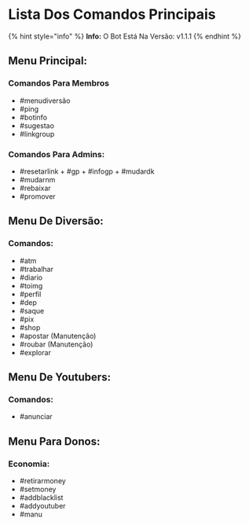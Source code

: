 # Lista Dos Comandos Principais

{% hint style="info" %}
**Info:** O Bot Está Na Versão: v1.1.1
{% endhint %}

## Menu Principal:

### Comandos Para Membros 
+ #menudiversão
+ #ping
+ #botinfo
+ #sugestao
+ #linkgroup

### Comandos Para Admins:
+ #resetarlink
+️ #gp
+️ #infogp
+️ #mudardk
+ #mudarnm
+ #rebaixar
+ #promover


## Menu De Diversão:

### Comandos:
+ #atm
+ #trabalhar
+ #diario
+ #toimg
+ #perfil
+ #dep
+ #saque
+ #pix
+ #shop
+ #apostar (Manutenção)
+ #roubar (Manutenção)
+ #explorar

## Menu De Youtubers:

### Comandos:
+ #anunciar


## Menu Para Donos:

### Economia:
+ #retirarmoney
+ #setmoney
+ #addblacklist
+ #addyoutuber
+ #manu